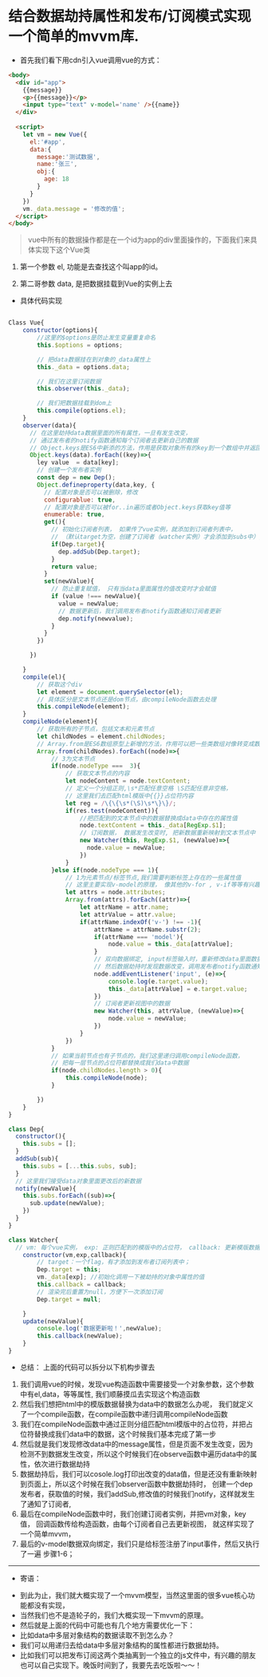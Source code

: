 # 结合数据劫持属性和发布/订阅模式实现一个简单的mvvm库.

 * 首先我们看下用cdn引入vue调用vue的方式：

```HTML
<body>
  <div id="app">
    {{message}}
    <p>{{message}}</p>
    <input type="text" v-model='name' />{{name}}
  </div>
  
  <script>
    let vm = new Vue({
      el:'#app',
      data:{
        message:'测试数据',
        name:'张三',
        obj:{
          age: 18
        }
      }
    })
    vm._data.message = '修改的值';
  </script>
</body>
```
>vue中所有的数据操作都是在一个id为app的div里面操作的，下面我们来具体实现下这个Vue类

1. 第一个参数 el, 功能是去查找这个叫app的id。

2. 第二哥参数 data, 是把数据挂载到Vue的实例上去

* 具体代码实现

```javascript

Class Vue{
    constructor(options){
        //这里的$options是防止发生变量重复命名
        this.$options = options;

        // 把data数据挂在到对象的_data属性上
        this._data = options.data;

        // 我们在这里订阅数据
        this.observer(this._data);

        // 我们把数据挂载到dom上
        this.compile(options.el);
    }
    observer(data){
      // 在这里劫持data数据里面的所有属性，一旦有发生改变，
      // 通过发布者的notify函数通知每个订阅者去更新自己的数据
      // Object.keys是ES6中新添的方法，作用是获取对象所有的key到一个数组中并返回这个数组
      Object.keys(data).forEach((key)=>{
        ley value  = data[key];
        // 创建一个发布者实例
        const dep = new Dep();
        Object.defineproperty(data,key, {
          // 配置对象是否可以被删除，修改
          configurablue: true,
          // 配置对象是否可以被for..in遍历或者Object.keys获取key值等
          enumerable: true,
          get(){
            // 初始化订阅者列表， 如果传了vue实例，就添加到订阅者列表中， 
            // （默认target为空，创建了订阅者（watcher实例）才会添加到subs中）;
            if(Dep.target){
              dep.addSub(Dep.target);
            }
            return value;
          }
          set(newValue){
            // 防止重复赋值， 只有当data里面属性的值改变时才会赋值
            if (value !=== newValue){
              value = newValue;
              // 数据更新后，我们调用发布者notify函数通知订阅者更新
              dep.notify(newvalue);
            }
          }
        })

      })

    }
    compile(el){
        // 获取这个div
        let element = document.querySelector(el);
        // 具体区分是文本节点还是dom节点，由compileNode函数去处理
        this.compileNode(element);
    }
    compileNode(element){
        // 获取所有的子节点，包括文本和元素节点
        let childNodes = element.childNodes;
        // Array.from是ES6数组原型上新增的方法，作用可以把一些类数组对像转变成数组并返回这个数组
        Array.from(childNodes).forEach((node)=>{
            // 3为文本节点
            if(node.nodeType ===  3){
                // 获取文本节点的内容
                let nodeContent = node.textContent;
                // 定义一个分组正则,\s*匹配任意空格 \S匹配任意非空格，
                // 这里我们去匹配html模版中{{}}占位符内容
                let reg = /\{\{\s*(\S)\s*\}\}/;
                if(res.test(nodeContent)){
                    //把匹配到的文本节点中的数据替换成data中存在的属性值
                    node.textContent = this._data[RegExp.$1];
                    // 订阅数据， 数据发生改变时, 把新数据重新映射到文本节点中
                    new Watcher(this, RegExp.$1, (newValue)=>{
                      node.value = newValue;
                    })
                }
			}else if(node.nodeType === 1){
                // 1为元素节点/标签节点,我们需要判断标签上存在的一些属性值
                // 这里主要实现v-model的原理， 像其他的v-for , v-if等等有兴趣也可以自己去实现一下;
                let attrs = node.attributes;
                Array.from(attrs).forEach((attr)=>{
                    let attrName = attr.name;
                    let attrValue = attr.value;
                    if(attrName.indexOf('v-') !== -1){
                        attrName = attrName.substr(2);
                        if(attrName === 'model'){
                            node.value = this._data[attrValue];
						}
						// 双向数据绑定, input标签输入时，重新修改data里面数据，
						// 然后数据劫持时发现数据改变，调用发布者notify函数通知订阅者，重新修改视图中的数据
                        node.addEventListener('input', (e)=>{
                            console.log(e.target.value);
                            this._data[attrValue] = e.target.value;
						})
						// 订阅者更新视图中的数据
                        new Watcher(this, attrValue, (newValue)=>{
                            node.value = newValue;
                        })
                    }
                })
            }
            // 如果当前节点也有子节点的，我们这里递归调用compileNode函数，
            // 把每一层节点的占位符都替换成我们data中数据
            if(node.childNodes.length > 0){
                this.compileNode(node);
            }

        })
    }
}

class Dep{
  constructor(){
    this.subs = [];
  }
  addSub(sub){
    this.subs = [...this.subs, sub];
  }
  // 这里我们接受data对象里面更改后的新数据
  notify(newValue){
    this.subs.forEach((sub)=>{
      sub.update(newValue);
    })
  }
}

class Watcher{
  // vm: 每个vue实例， exp: 正则匹配到的模版中的占位符， callback: 更新模版数据的回调函数
    constructor(vm,exp,callback){
        // target：一个flag，有才添加到发布者订阅列表中；
        Dep.target = this;
        vm._data[exp]; //初始化调用一下被劫持的对象中属性的值
        this.callback = callback;
        // 渲染完后重置为null，方便下一次添加订阅
        Dep.target = null;

    }
    update(newValue){
        console.log('数据更新啦！',newValue);
        this.callback(newValue);
    }
}
```

* 总结：
	上面的代码可以拆分以下机构步骤去

1. 我们调用vue的时候，发现vue构造函数中需要接受一个对象参数，这个参数中有el,data，等等属性, 我们顺藤摸瓜去实现这个构造函数
2. 然后我们想把html中的模版数据替换为data中的数据怎么办呢， 我们就定义了一个compile函数，在compile函数中递归调用compileNode函数
3. 我们在compileNode函数中通过正则分组匹配html模版中的占位符，并把占位符替换成我们data中的数据，这个时候我们基本完成了第一步
4. 然后就是我们发现修改data中的message属性，但是页面不发生改变，因为检测不到数据发生改变，所以这个时候我们在observe函数中遍历data中的属性，依次进行数据劫持
5. 数据劫持后，我们可以cosole.log打印出改变的data值，但是还没有重新映射到页面上，所以这个时候在我们observer函数中数据劫持时，
   创建一个dep发布者，获取值的时候，我们addSub,修改值的时候我们notify，这样就发生了通知了订阅者,
6. 最后在compileNode函数中时，我们创建订阅者实例，并把vm对象，key值， 回调函数传给构造函数，由每个订阅者自己去更新视图， 就这样实现了一个简单mvvm，
7. 最后的v-model数据双向绑定，我们只是给标签注册了input事件，然后又执行了一遍 步骤1-6；

***

* 寄语：

+ 到此为止，我们就大概实现了一个mvvm模型，当然这里面的很多vue核心功能都没有实现，
+ 当然我们也不是造轮子的，我们大概实现一下mvvm的原理。
+ 然后就是上面的代码中可能也有几个地方需要优化一下：
+ 比如data中多层对象结构的数据读取不到怎么办？
+ 我们可以用递归去给data中多层对象结构的属性都进行数据劫持。
+ 比如我们可以把发布订阅这两个类抽离到一个独立的js文件中，有兴趣的朋友也可以自己实现下。晚饭时间到了，我要先去吃饭啦～～！ 